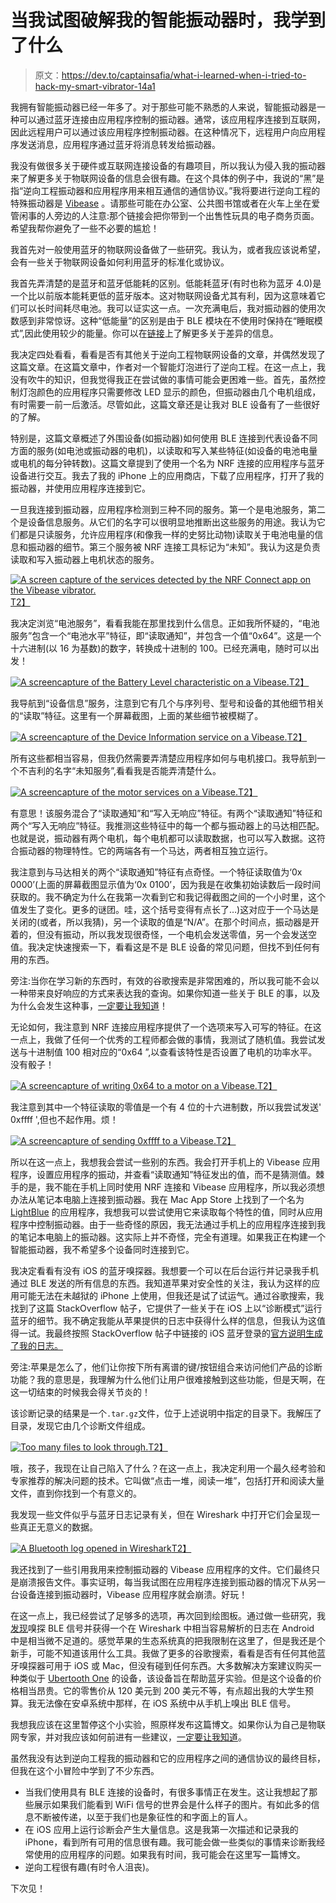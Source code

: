 # 当我试图破解我的智能振动器时，我学到了什么

> 原文：<https://dev.to/captainsafia/what-i-learned-when-i-tried-to-hack-my-smart-vibrator-14a1>

我拥有智能振动器已经一年多了。对于那些可能不熟悉的人来说，智能振动器是一种可以通过蓝牙连接由应用程序控制的振动器。通常，该应用程序连接到互联网，因此远程用户可以通过该应用程序控制振动器。在这种情况下，远程用户向应用程序发送消息，应用程序通过蓝牙将消息转发给振动器。

我没有做很多关于硬件或互联网连接设备的有趣项目，所以我认为侵入我的振动器来了解更多关于物联网设备的信息会很有趣。在这个具体的例子中，我说的“黑”是指“逆向工程振动器和应用程序用来相互通信的通信协议。”我将要进行逆向工程的特殊振动器是 [Vibease](https://www.vibease.com/ordernow) 。请那些可能在办公室、公共图书馆或者在火车上坐在爱管闲事的人旁边的人注意:那个链接会把你带到一个出售性玩具的电子商务页面。希望我帮你避免了一些不必要的尴尬！

我首先对一般使用蓝牙的物联网设备做了一些研究。我认为，或者我应该说希望，会有一些关于物联网设备如何利用蓝牙的标准化或协议。

我首先弄清楚的是蓝牙和蓝牙低能耗的区别。低能耗蓝牙(有时也称为蓝牙 4.0)是一个比以前版本能耗更低的蓝牙版本。这对物联网设备尤其有利，因为这意味着它们可以长时间耗尽电池。我可以证实这一点。一次充满电后，我对振动器的使用次数感到非常惊讶。这种“低能量”的区别是由于 BLE 模块在不使用时保持在“睡眠模式”,因此使用较少的能量。你可以在[链接](https://www.link-labs.com/blog/bluetooth-vs-bluetooth-low-energy)上了解更多关于差异的信息。

我决定四处看看，看看是否有其他关于逆向工程物联网设备的文章，并偶然发现了这篇文章。在这篇文章中，作者对一个智能灯泡进行了逆向工程。在这一点上，我没有吹牛的知识，但我觉得我正在尝试做的事情可能会更困难一些。首先，虽然控制灯泡颜色的应用程序只需要修改 LED 显示的颜色，但振动器由几个电机组成，有时需要一前一后激活。尽管如此，这篇文章还是让我对 BLE 设备有了一些很好的了解。

特别是，这篇文章概述了外围设备(如振动器)如何使用 BLE 连接到代表设备不同方面的服务(如电池或振动器的电机)，以读取和写入某些特征(如设备的电池电量或电机的每分钟转数)。这篇文章提到了使用一个名为 NRF 连接的应用程序与蓝牙设备进行交互。我去了我的 iPhone 上的应用商店，下载了应用程序，打开了我的振动器，并使用应用程序连接到它。

一旦我连接到振动器，应用程序检测到三种不同的服务。第一个是电池服务，第二个是设备信息服务。从它们的名字可以很明显地推断出这些服务的用途。我认为它们都是只读服务，允许应用程序(和像我一样的史努比动物)读取关于电池电量的信息和振动器的细节。第三个服务被 NRF 连接工具标记为“未知”。我认为这是负责读取和写入振动器上电机状态的服务。

[![A screen capture of the services detected by the NRF Connect app on the Vibease vibrator.](img/51aacfea3e17db203fcae668e41f1543.png)T2】](https://res.cloudinary.com/practicaldev/image/fetch/s--hzeJseNR--/c_limit%2Cf_auto%2Cfl_progressive%2Cq_auto%2Cw_880/https://cldup.com/IstyJ2nFQs.PNG)

我决定浏览“电池服务”，看看我能在那里找到什么信息。正如我所怀疑的，“电池服务”包含一个“电池水平”特征，即“读取通知”，并包含一个值“0x64”。这是一个十六进制(以 16 为基数)的数字，转换成十进制的 100。已经充满电，随时可以出发！

[![A screencapture of the Battery Level characteristic on a Vibease.](img/156a9f0f10fd0dc7a034fbe0c8e2690d.png)T2】](https://res.cloudinary.com/practicaldev/image/fetch/s--QaI4x4Up--/c_limit%2Cf_auto%2Cfl_progressive%2Cq_auto%2Cw_880/https://cldup.com/N1MASiuKMp.PNG)

我导航到“设备信息”服务，注意到它有几个与序列号、型号和设备的其他细节相关的“读取”特征。这里有一个屏幕截图，上面的某些细节被模糊了。

[![A screencapture of the Device Information service on a Vibease.](img/eb8d9cf258f0e30907dbe717b078083f.png)T2】](https://res.cloudinary.com/practicaldev/image/fetch/s--W8h7jryt--/c_limit%2Cf_auto%2Cfl_progressive%2Cq_auto%2Cw_880/https://cldup.com/LwCrj0carN.PNG)

所有这些都相当容易，但我仍然需要弄清楚应用程序如何与电机接口。我导航到一个不吉利的名字“未知服务”,看看我是否能弄清楚什么。

[![A screencapture of the motor services on a Vibease.](img/9770921a4027915df7c76d072c21a639.png)T2】](https://res.cloudinary.com/practicaldev/image/fetch/s--XWFpwpK4--/c_limit%2Cf_auto%2Cfl_progressive%2Cq_auto%2Cw_880/https://cldup.com/0WjjHQHlmB.PNG)

有意思！该服务混合了“读取通知”和“写入无响应”特征。有两个“读取通知”特征和两个“写入无响应”特征。我推测这些特征中的每一个都与振动器上的马达相匹配。也就是说，振动器有两个电机，每个电机都可以读取数据，也可以写入数据。这符合振动器的物理特性。它的两端各有一个马达，两者相互独立运行。

我注意到与马达相关的两个“读取通知”特征有点奇怪。一个特征读取值为‘0x 0000’(上面的屏幕截图显示值为‘0x 0100’，因为我是在收集初始读数后一段时间获取的。我不确定为什么在我第一次看到它和我记得截图之间的一个小时里，这个值发生了变化。更多的谜团。哇，这个括号变得有点长了…)这对应于一个马达是关闭的(或者，所以我猜)，另一个读取的值是“N/A”。在那个时间点，振动器是开着的，但没有振动，所以我发现很奇怪，一个电机会发送零值，另一个会发送空值。我决定快速搜索一下，看看这是不是 BLE 设备的常见问题，但找不到任何有用的东西。

旁注:当你在学习新的东西时，有效的谷歌搜索是非常困难的，所以我可能不会以一种带来良好响应的方式来表达我的查询。如果你知道一些关于 BLE 的事，以及为什么会发生这种事，[一定要让我知道](https://blog.safia.rocks/ask)！

无论如何，我注意到 NRF 连接应用程序提供了一个选项来写入可写的特征。在这一点上，我做了任何一个优秀的工程师都会做的事情，我测试了随机值。我尝试发送与十进制值 100 相对应的“0x64 ”,以查看该特性是否设置了电机的功率水平。没有骰子！

[![A screencapture of writing 0x64 to a motor on a Vibease.](img/1d70cebcdc60d4c5d3176cd5ebcc63d6.png)T2】](https://res.cloudinary.com/practicaldev/image/fetch/s--1YK5Si5h--/c_limit%2Cf_auto%2Cfl_progressive%2Cq_auto%2Cw_880/https://cldup.com/PzXe1iJLwa.PNG)

我注意到其中一个特征读取的零值是一个有 4 位的十六进制数，所以我尝试发送' 0xffff ',但也不起作用。烦！

[![A screencapture of sending 0xffff to a Vibease.](img/886886a9ab0368b4b2bc941c88bdf4e3.png)T2】](https://res.cloudinary.com/practicaldev/image/fetch/s--RR7JdXBu--/c_limit%2Cf_auto%2Cfl_progressive%2Cq_auto%2Cw_880/https://cldup.com/TD27vLRTUe.PNG)

所以在这一点上，我想我会尝试一些别的东西。我会打开手机上的 Vibease 应用程序，设置应用程序的振动，并查看“读取通知”特征发出的值，而不是猜测值。棘手的是，我不能在手机上同时使用 NRF 连接和 Vibease 应用程序，所以我必须想办法从笔记本电脑上连接到振动器。我在 Mac App Store 上找到了一个名为 [LightBlue](https://itunes.apple.com/us/app/lightblue/id639944780?mt=12) 的应用程序，我想我可以尝试使用它来读取每个特性的值，同时从应用程序中控制振动器。由于一些奇怪的原因，我无法通过手机上的应用程序连接到我的笔记本电脑上的振动器。这实际上并不奇怪，完全有道理。如果我正在构建一个智能振动器，我不希望多个设备同时连接到它。

我决定看看有没有 iOS 的蓝牙嗅探器。我想要一个可以在后台运行并记录我手机通过 BLE 发送的所有信息的东西。我知道苹果对安全性的关注，我认为这样的应用可能无法在未越狱的 iPhone 上使用，但我还是试了试运气。通过谷歌搜索，我找到了这篇 StackOverflow 帖子，它提供了一些关于在 iOS 上以“诊断模式”运行蓝牙的细节。我不确定我能从苹果提供的日志中获得什么样的信息，但我认为这值得一试。我最终按照 StackOverflow 帖子中链接的 iOS 蓝牙登录的[官方说明生成了我的日志。](https://download.developer.apple.com/iOS/iOS_Logs/Bluetooth_Logging_Instructions.pdf)

旁注:苹果是怎么了，他们让你按下所有离谱的键/按钮组合来访问他们产品的诊断功能？我的意思是，我理解为什么他们让用户很难接触到这些功能，但是天啊，在这一切结束的时候我会得关节炎的！

该诊断记录的结果是一个`.tar.gz`文件，位于上述说明中指定的目录下。我解压了目录，发现它由几个诊断文件组成。

[![Too many files to look through.](img/74e8b6f75ab3499aa904314fe9762ce0.png)T2】](https://res.cloudinary.com/practicaldev/image/fetch/s--wy3xp02x--/c_limit%2Cf_auto%2Cfl_progressive%2Cq_auto%2Cw_880/https://cldup.com/tC69IjCMVF.png)

哦，孩子，我现在让自己陷入了什么？在这一点上，我决定利用一个最久经考验和专家推荐的解决问题的技术。它叫做“点击一堆，阅读一堆”，包括打开和阅读大量文件，直到你找到一个有意义的。

我发现一些文件似乎与蓝牙日志记录有关，但在 Wireshark 中打开它们会呈现一些真正无意义的数据。

[![A Bluetooth log opened in Wireshark](img/0350c4bc2a7ea73065d813568f1ddf93.png)T2】](https://res.cloudinary.com/practicaldev/image/fetch/s--6iDQX58t--/c_limit%2Cf_auto%2Cfl_progressive%2Cq_auto%2Cw_880/https://cldup.com/R4WEL6PARr.png)

我还找到了一些引用我用来控制振动器的 Vibease 应用程序的文件。它们最终只是崩溃报告文件。事实证明，每当我试图在应用程序连接到振动器的情况下从另一台设备连接到振动器时，Vibease 应用程序就会崩溃。好玩！

在这一点上，我已经尝试了足够多的选项，再次回到绘图板。通过做一些研究，我[发现](https://stackoverflow.com/questions/23877761/sniffing-logging-your-own-android-bluetooth-traffic)嗅探 BLE 信号并获得一个在 Wireshark 中相当容易解析的日志在 Android 中是相当微不足道的。感觉苹果的生态系统真的把我限制在这里了，但是我还是个新手，可能不知道该用什么工具。我做了更多的谷歌搜索，看看是否有任何其他蓝牙嗅探器可用于 iOS 或 Mac，但没有碰到任何东西。大多数解决方案建议购买一种类似于 [Ubertooth One](https://greatscottgadgets.com/ubertoothone/) 的设备，该设备旨在帮助蓝牙实验。但是这个设备的价格相当昂贵。它的零售价从 120 美元到 200 美元不等，有点超出我的大学生预算。我无法像在安卓系统中那样，在 iOS 系统中从手机上嗅出 BLE 信号。

我想我应该在这里暂停这个小实验，照原样发布这篇博文。如果你认为自己是物联网专家，并对我应该如何前进有一些建议，[一定要让我知道](https://blog.safia.rocks/ask)。

虽然我没有达到逆向工程我的振动器和它的应用程序之间的通信协议的最终目标，但我在这个小冒险中学到了不少东西。

*   当我们使用具有 BLE 连接的设备时，有很多事情正在发生。这让我想起了那些展示如果我们能看到 WiFi 信号的世界会是什么样子的图片。有如此多的信息不断被传递，以至于我们也是象征性的和字面上的盲人。
*   在 iOS 应用上运行诊断会产生大量信息。这是我第一次描述和记录我的 iPhone，看到所有可用的信息很有趣。我可能会做一些类似的事情来诊断我经常使用的应用程序的问题。如果我有时间，我可能会在这里写一篇博文。
*   逆向工程很有趣(有时令人沮丧)。

下次见！